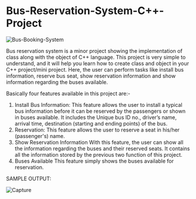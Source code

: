 # Bus-Reservation-System-C++-Project


![Bus-Booking-System](https://user-images.githubusercontent.com/69247094/109388290-320a7480-792c-11eb-8942-fa4736a6bdb5.jpg)


Bus reservation system is a minor project showing the implementation of class along with the object of C++ language. This project is very simple to understand, and it will help you learn how to create class and object in your C++ project/mini project. Here, the user can perform tasks like install bus information, reserve bus seat, show reservation information and show information regarding the buses available.

Basically four features available in this project are:-
1. Install Bus Information:
            This feature allows the user to install a typical bus information before it can be reserved by the passengers or shown in buses available. It includes the Unique bus               ID no., driver’s name, arrival time, destination (starting and ending points) of the bus.
2. Reservation:
            This feature allows the user to reserve a seat in his/her (passenger's) name.
3. Show Reservation Information
            With this feature, the user can show all the information regarding the buses and their reserved seats. It contains all the information stored by the previous two                   function of this project. 
4. Buses Available
            This feature simply shows the buses available for reservation.



SAMPLE OUTPUT:



![Capture](https://user-images.githubusercontent.com/69247094/109388232-e657cb00-792b-11eb-9b6f-4267c49fa8c4.PNG)


